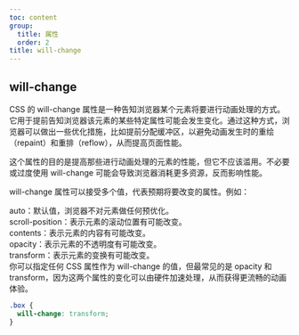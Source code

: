 ```yaml
---
toc: content
group:
  title: 属性
  order: 2
title: will-change
---
```


## will-change

CSS 的 will-change 属性是一种告知浏览器某个元素将要进行动画处理的方式。它用于提前告知浏览器该元素的某些特定属性可能会发生变化。通过这种方式，浏览器可以做出一些优化措施，比如提前分配缓冲区，以避免动画发生时的重绘（repaint）和重排（reflow），从而提高页面性能。

这个属性的目的是提高那些进行动画处理的元素的性能，但它不应该滥用。不必要或过度使用 will-change 可能会导致浏览器消耗更多资源，反而影响性能。

will-change 属性可以接受多个值，代表预期将要改变的属性。例如：

auto：默认值，浏览器不对元素做任何预优化。  
scroll-position：表示元素的滚动位置有可能改变。  
contents：表示元素的内容有可能改变。  
opacity：表示元素的不透明度有可能改变。  
transform：表示元素的变换有可能改变。  
你可以指定任何 CSS 属性作为 will-change 的值，但最常见的是 opacity 和 transform，因为这两个属性的变化可以由硬件加速处理，从而获得更流畅的动画体验。

```css
.box {
  will-change: transform;
}
```

